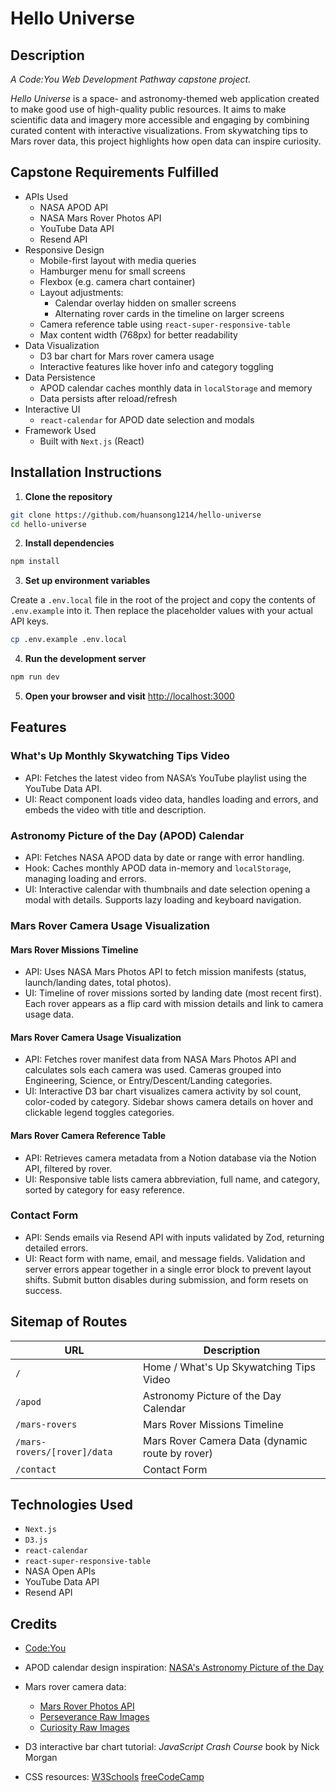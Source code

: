 # Hello Universe

## Description

*A Code:You Web Development Pathway capstone project.*

*Hello Universe* is a space- and astronomy-themed web application created to make good use of high-quality public resources. It aims to make scientific data and imagery more accessible and engaging by combining curated content with interactive visualizations. From skywatching tips to Mars rover data, this project highlights how open data can inspire curiosity.

## Capstone Requirements Fulfilled

- APIs Used
  - NASA APOD API
  - NASA Mars Rover Photos API
  - YouTube Data API
  - Resend API
- Responsive Design
  - Mobile-first layout with media queries
  - Hamburger menu for small screens
  - Flexbox (e.g. camera chart container)
  - Layout adjustments:
    - Calendar overlay hidden on smaller screens
    - Alternating rover cards in the timeline on larger screens
  - Camera reference table using `react-super-responsive-table`
  - Max content width (768px) for better readability
- Data Visualization
  - D3 bar chart for Mars rover camera usage
  - Interactive features like hover info and category toggling
- Data Persistence
  - APOD calendar caches monthly data in `localStorage` and memory
  - Data persists after reload/refresh
- Interactive UI
  - `react-calendar` for APOD date selection and modals
- Framework Used
  - Built with `Next.js` (React)

## Installation Instructions

1. **Clone the repository**
```bash
git clone https://github.com/huansong1214/hello-universe
cd hello-universe
```

2. **Install dependencies**
```bash
npm install
```

3. **Set up environment variables**

Create a `.env.local` file in the root of the project and copy the contents of `.env.example` into it. Then replace the placeholder values with your actual API keys.

```bash
cp .env.example .env.local
```

4. **Run the development server**

```bash
npm run dev
```

5. **Open your browser and visit** [http://localhost:3000](http://localhost:3000)

## Features

### What's Up Monthly Skywatching Tips Video
- API: Fetches the latest video from NASA’s YouTube playlist using the YouTube Data API.
- UI: React component loads video data, handles loading and errors, and embeds the video with title and description.

### Astronomy Picture of the Day (APOD) Calendar
- API: Fetches NASA APOD data by date or range with error handling.
- Hook: Caches monthly APOD data in-memory and `localStorage`, managing loading and errors.
- UI: Interactive calendar with thumbnails and date selection opening a modal with details. Supports lazy loading and keyboard navigation.

### Mars Rover Camera Usage Visualization

#### Mars Rover Missions Timeline
- API: Uses NASA Mars Photos API to fetch mission manifests (status, launch/landing dates, total photos).
- UI: Timeline of rover missions sorted by landing date (most recent first). Each rover appears as a flip card with mission details and link to camera usage data.

#### Mars Rover Camera Usage Visualization
- API: Fetches rover manifest data from NASA Mars Photos API and calculates sols each camera was used. Cameras grouped into Engineering, Science, or Entry/Descent/Landing categories.
- UI: Interactive D3 bar chart visualizes camera activity by sol count, color-coded by category. Sidebar shows camera details on hover and clickable legend toggles categories.

#### Mars Rover Camera Reference Table
- API: Retrieves camera metadata from a Notion database via the Notion API, filtered by rover.
- UI: Responsive table lists camera abbreviation, full name, and category, sorted by category for easy reference.

### Contact Form
- API: Sends emails via Resend API with inputs validated by Zod, returning detailed errors.
- UI: React form with name, email, and message fields. Validation and server errors appear together in a single error block to prevent layout shifts. Submit button disables during submission, and form resets on success.

## Sitemap of Routes

| URL                         | Description                                    |
|-----------------------------|------------------------------------------------|
| `/`                         | Home / What's Up Skywatching Tips Video        |
| `/apod`                     | Astronomy Picture of the Day Calendar          |
| `/mars-rovers`              | Mars Rover Missions Timeline                   |
| `/mars-rovers/[rover]/data` | Mars Rover Camera Data (dynamic route by rover)|
| `/contact`                  | Contact Form                                   |

## Technologies Used

- `Next.js`
- `D3.js`
- `react-calendar`
- `react-super-responsive-table`
- NASA Open APIs
- YouTube Data API
- Resend API

## Credits

- [Code:You](https://code-you.org)

- APOD calendar design inspiration:
  [NASA's Astronomy Picture of the Day](https://lizkalter.github.io/nasa-apod-calendar/)

- Mars rover camera data:
  - [Mars Rover Photos API](https://mars-photos.herokuapp.com)
  - [Perseverance Raw Images](https://mars.nasa.gov/mars2020/multimedia/raw-images/)
  - [Curiosity Raw Images](https://mars.nasa.gov/msl/multimedia/raw-images/)

- D3 interactive bar chart tutorial:
  *JavaScript Crash Course* book by Nick Morgan

- CSS resources:
  [W3Schools](https://www.w3schools.com)
  [freeCodeCamp](https://www.freecodecamp.org)
